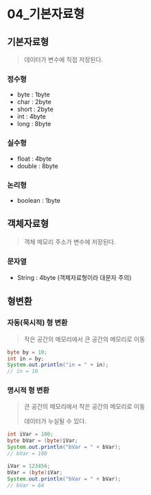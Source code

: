 # 04_기본자료형

## 기본자료형

> 데이터가 변수에 직접 저장된다.

### 정수형

- byte : 1byte
- char : 2byte
- short : 2byte
- int : 4byte
- long : 8byte

### 실수형

- float : 4byte
- double : 8byte

### 논리형

- boolean : 1byte



## 객체자료형

> 객체 메모리 주소가 변수에 저장된다.

### 문자열

- String : 4byte (객체자료형이라 대문자 주의)



## 형변환

### 자동(묵시적) 형 변환

> 작은 공간의 메모리에서 큰 공간의 메모리로 이동

```java
byte by = 10;
int in = by;
System.out.println("in = " + in);
// in = 10
```



### 명시적 형 변환

> 큰 공간의 메모리에서 작은 공간의 메모리로 이동
>
> 데이터가 누실될 수 있다.

```java
int iVar = 100;
byte bVar = (byte)iVar;
System.out.println("bVar = " + bVar);
// bVar = 100

iVar = 123456;
bVar = (byte)iVar;
System.out.println("bVar = " + bVar);
// bVar = 64
```









